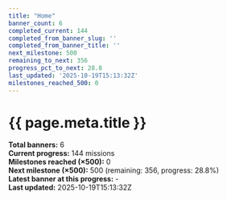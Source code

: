 ```yaml
---
title: "Home"
banner_count: 6
completed_current: 144
completed_from_banner_slug: ''
completed_from_banner_title: ''
next_milestone: 500
remaining_to_next: 356
progress_pct_to_next: 28.8
last_updated: '2025-10-19T15:13:32Z'
milestones_reached_500: 0
---
```

# {{ page.meta.title }}

<!-- BANNER-STATS:START -->
**Total banners:** 6  
**Current progress:** 144 missions  
**Milestones reached (×500):** 0  
**Next milestone (×500):** 500 (remaining: 356, progress: 28.8%)  
**Latest banner at this progress:** -  
**Last updated:** 2025-10-19T15:13:32Z
<!-- BANNER-STATS:END -->